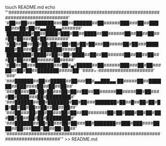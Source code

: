 touch README.md
echo
"'##############################################################################'
'#██##██###██████###██##██████##██######███###██##█████###██#██##▄▄███▄▄#######'
'████████#██##████#███#██##████##██######██##██##██###██#██###██#██########'
'#██##██##██#██#██##██#██#██#██###██#####██#██###███████#██###██#███████#####██'
'████████#████##██##██#████##██##██######██##██##██###██#██###██######██#####'
'#██##██###██████###██#▄#█████##██######███###██#██###██##██#██##███████#####██'
'####+-####################'
'###'
'###██████##██##█████##██###██#▄▄███▄▄·██#####██##██████##███####██##██##██##'
'###██###██#██#██###██#██##██##██######██#####██#██####██#████###██#████████#'
'###██████##██#███████#██#██###███████#██##█##██#██#██#██#██#██##██##██##██##'
'###██###██#██#██###██#██##██#######██#██#███#██#██#██#██#██##██#██#████████#'
'###██████##██#██###██#██###██#███████##███#███####████##██###███#██##██#██##'
'############################################################################'" >> README.md
